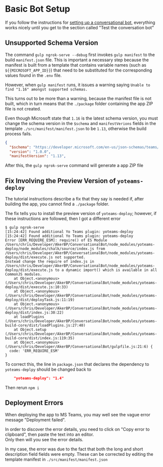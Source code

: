 # Basic Bot Setup

If you follow the instructions for [setting up a conversational bot](https://learn.microsoft.com/en-us/training/modules/msteams-conversation-bots/3-exercise-conversation-bots), everything works nicely until you get to the section called "Test the conversation bot"

## Unsupported Schema Version

The command `gulp ngrok-serve --debug` first invokes `gulp manifest` to the build `manifest.json` file.
This is important a necessary step because the manifest is built from a template that contains variable names (such as `${{MICROSOFT_APP_ID}}`) that need to be substituted for the corresponding values found in the `.env` file.

However, when `gulp manifest` runs, it issues a warning saying `Unable to find "1.16" amongst supported schemas.`

This turns out to be more than a warning, because the manifest file is not built, which in turn means that the `./package` folder containing the app ZIP file is not created.

Even though Microsoft state that `1.16` is the latest schema version, you must change the schema version in the `$schema` and `manifestVerions` fields in the template `./src/manifest/manifest.json` to be `1.13`, otherwise the build process fails.

```json
{
  "$schema": "https://developer.microsoft.com/en-us/json-schemas/teams/v1.13/MicrosoftTeams.schema.json",
  "version": "1.0.0",
  "manifestVersion": "1.13",
```

After this, the `gulp ngrok-serve` command will generate a app ZIP file

## Fix Involving the Preview Version of `yoteams-deploy`

The tutorial instructions describe a fix that they say is needed if, after building the app, you cannot find a `./package` folder.

The fix tells you to install the preview version of `yoteams-deploy`; however, if these instructions are followed, then I got a different error

```shell
$ gulp ngrok-serve
[15:24:42] Found additional Yo Teams plugin: yoteams-deploy
[15:24:42] Found additional Yo Teams plugin: yoteams-deploy
Error [ERR_REQUIRE_ESM]: require() of ES Module /Users/chris/Developer/AkerBP/ConversationalBot/node_modules/yoteams-deploy/node_modules/chalk/source/index.js from /Users/chris/Developer/AkerBP/ConversationalBot/node_modules/yoteams-deploy/dist/execute.js not supported.
Instead change the require of index.js in /Users/chris/Developer/AkerBP/ConversationalBot/node_modules/yoteams-deploy/dist/execute.js to a dynamic import() which is available in all CommonJS modules.
    at Object.<anonymous> (/Users/chris/Developer/AkerBP/ConversationalBot/node_modules/yoteams-deploy/dist/execute.js:10:33)
    at Object.<anonymous> (/Users/chris/Developer/AkerBP/ConversationalBot/node_modules/yoteams-deploy/dist/deployTask.js:11:19)
    at Object.<anonymous> (/Users/chris/Developer/AkerBP/ConversationalBot/node_modules/yoteams-deploy/dist/index.js:30:22)
    at loadPlugins (/Users/chris/Developer/AkerBP/ConversationalBot/node_modules/yoteams-build-core/dist/loadPlugins.js:27:40)
    at Object.setup (/Users/chris/Developer/AkerBP/ConversationalBot/node_modules/yoteams-build-core/dist/index.js:119:35)
    at Object.<anonymous> (/Users/chris/Developer/AkerBP/ConversationalBot/gulpfile.js:21:6) {
  code: 'ERR_REQUIRE_ESM'
}
```

To correct this, the line in `package.json` that declares the dependency to `yoteams-deplpy` should be changed back to

```json
    "yoteams-deploy": "1.4"
```

Then rerun `npm i`

## Deployment Errors

When deploying the app to MS Teams, you may well see the vague error message "Deployment failed".

In order to discover the error details, you need to click on "Copy error to clipboard", then paste the text into an editor.\
Only then will you see the error details.

In my case, the error was due to the fact that both the long and short description field fields were empty.
These can be corrected by editing the template manifest in `./src/manifest/manifest.json`
